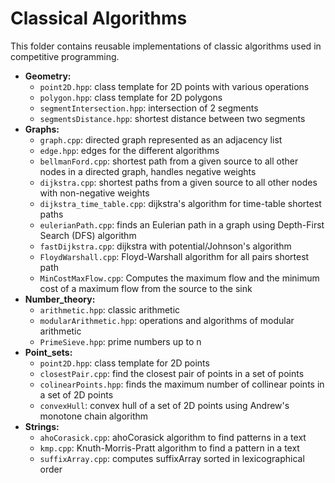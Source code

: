 # Classical Algorithms

This folder contains reusable implementations of classic algorithms used in competitive programming.

- **Geometry:**
  - `point2D.hpp`: class template for 2D points with various operations
  - `polygon.hpp`: class template for 2D polygons
  - `segmentIntersection.hpp`: intersection of 2 segments
  - `segmentsDistance.hpp`: shortest distance between two segments
- **Graphs:**
  - `graph.cpp`: directed graph represented as an adjacency list
  - `edge.hpp`: edges for the different algorithms
  - `bellmanFord.cpp`: shortest path from a given source to all other nodes in a directed graph, handles negative weights
  - `dijkstra.cpp`: shortest paths from a given source to all other nodes with non-negative weights
  - `dijkstra_time_table.cpp`: dijkstra's algorithm for time-table shortest paths
  - `eulerianPath.cpp`: finds an Eulerian path in a graph using Depth-First Search (DFS) algorithm
  - `fastDijkstra.cpp`: dijkstra with potential/Johnson's algorithm
  - `FloydWarshall.cpp`: Floyd-Warshall algorithm for all pairs shortest path
  - `MinCostMaxFlow.cpp`: Computes the maximum flow and the minimum cost of a maximum flow from the source to the sink
- **Number_theory:**
  - `arithmetic.hpp`: classic arithmetic
  - `modularArithmetic.hpp`: operations and algorithms of modular arithmetic
  - `PrimeSieve.hpp`: prime numbers up to n
- **Point_sets:**
  - `point2D.hpp`: class template for 2D points
  - `closestPair.cpp`: find the closest pair of points in a set of points
  - `colinearPoints.hpp`: finds the maximum number of collinear points in a set of 2D points
  - `convexHull`: convex hull of a set of 2D points using Andrew's monotone chain algorithm
- **Strings:**
  - `ahoCorasick.cpp`: ahoCorasick algorithm to find patterns in a text
  - `kmp.cpp`: Knuth-Morris-Pratt algorithm to find a pattern in a text
  - `suffixArray.cpp`: computes suffixArray sorted in lexicographical order
